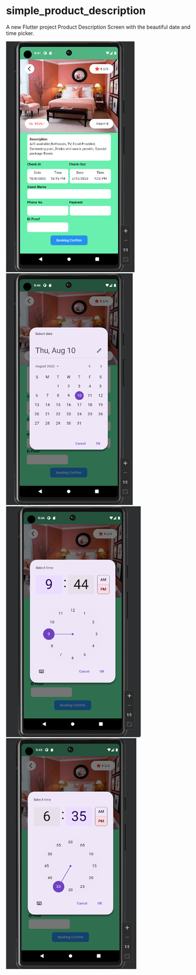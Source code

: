 # simple_product_description

A new Flutter project Product Description Screen with the beautiful date and time picker.

![simple_product_description](https://github.com/MuhammadAsifJawad/simple_product_description/blob/main/Screen%20Shorts/image1.png)  ![simple_product_description](https://github.com/MuhammadAsifJawad/simple_product_description/blob/main/Screen%20Shorts/image2.png)  ![simple_product_description](https://github.com/MuhammadAsifJawad/simple_product_description/blob/main/Screen%20Shorts/image3.png)  ![simple_product_description](https://github.com/MuhammadAsifJawad/simple_product_description/blob/main/Screen%20Shorts/image4.png)

